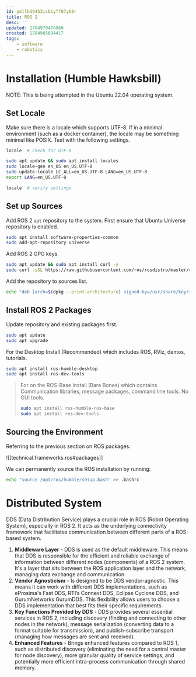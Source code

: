 ```yaml
---
id: pmllbd94b3isbiyff07y08r
title: ROS 2
desc: ''
updated: 1704970476960
created: 1704965694417
tags:
    - software
    - robotics
---
```


# Installation (Humble Hawksbill)

NOTE: This is being attempted in the Ubuntu 22.04 operating system.

## Set Locale

Make sure there is a locale which supports UTF-8. If in a minimal environment (such as a docker container), the locale may be something minimal like POSIX. Test with the following settings.

```bash
locale  # check for UTF-8

sudo apt update && sudo apt install locales
sudo locale-gen en_US en_US.UTF-8
sudo update-locale LC_ALL=en_US.UTF-8 LANG=en_US.UTF-8
export LANG=en_US.UTF-8

locale  # verify settings
```

## Set up Sources

Add ROS 2 `apt` repository to the system. First ensure that Ubuntu Universe repository is enabled.

```bash
sudo apt install software-properties-common
sudo add-apt-repository universe
```

Add ROS 2 GPG keys.

```bash
sudo apt update && sudo apt install curl -y
sudo curl -sSL https://raw.githubusercontent.com/ros/rosdistro/master/ros.key -o /usr/share/keyrings/ros-archive-keyring.gpg

```

Add the repository to sources list.

```bash
echo "deb [arch=$(dpkg --print-architecture) signed-by=/usr/share/keyrings/ros-archive-keyring.gpg] http://packages.ros.org/ros2/ubuntu $(. /etc/os-release && echo $UBUNTU_CODENAME) main" | sudo tee /etc/apt/sources.list.d/ros2.list > /dev/null
```

## Install ROS 2 Packages

Update repository and existing packages first.

```bash
sudo apt update
sudo apt upgrade
```

For the Desktop Install (Recommended) which includes ROS, RViz, demos, tutorials.

```bash
sudo apt install ros-humble-desktop
sudo apt install ros-dev-tools
```
> For on the ROS-Base Install (Bare Bones) which contains Communication libraries, message packages, command line tools. No GUI tools.
> 
> ```bash
> sudo apt install ros-humble-ros-base
> sudo apt install ros-dev-tools
> ```

## Sourcing the Environment

Referring to the previous section on ROS packages.

![[technical.frameworks.ros#packages]]

We can permanently source the ROS installation by running:

```bash
echo "source /opt/ros/humble/setup.bash" >> .bashrc
```

# Distributed System

DDS (Data Distribution Service) plays a crucial role in ROS (Robot Operating System), especially in ROS 2. It acts as the underlying connectivity framework that facilitates communication between different parts of a ROS-based system.

1. **Middleware Layer** - DDS is used as the default middleware. This means that DDS is responsible for the efficient and reliable exchange of information between different nodes (components) of a ROS 2 system. It's a layer that sits between the ROS application layer and the network, managing data exchange and communication.
2. **Vendor Agnosticism** - Is designed to be DDS vendor-agnostic. This means it can work with different DDS implementations, such as eProsima's Fast DDS, RTI’s Connext DDS, Eclipse Cyclone DDS, and GurumNetworks GurumDDS. This flexibility allows users to choose a DDS implementation that best fits their specific requirements.
3. **Key Functions Provided by DDS** - DDS provides several essential services in ROS 2, including discovery (finding and connecting to other nodes in the network), message serialization (converting data to a format suitable for transmission), and publish-subscribe transport (managing how messages are sent and received).
4. **Enhanced Features** - Brings enhanced features compared to ROS 1, such as distributed discovery (eliminating the need for a central master for node discovery), more granular quality of service settings, and potentially more efficient intra-process communication through shared memory.